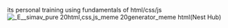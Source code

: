 its personal training using fundamentals of html/css/js
![_E__simav_pure 20html,css,js_meme 20generator_meme html(Nest Hub)](https://github.com/simavramadan/meme-generator/assets/154074771/e6212286-c4a2-4782-b3c3-02e6572a9ccc)


